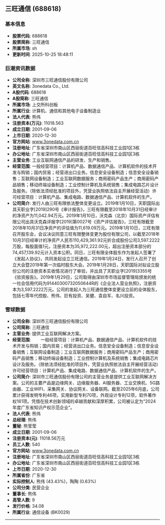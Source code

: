 ## 三旺通信 (688618)

### 基本信息

- **股票代码**: 688618
- **股票简称**: 三旺通信
- **所属市场**: sh
- **更新时间**: 2025-10-25 18:48:11

### 巨潮资讯数据

- **公司全称**: 深圳市三旺通信股份有限公司
- **英文名称**: 3onedata Co., Ltd.
- **A股代码**: 688618
- **A股简称**: 三旺通信
- **所属市场**: 上交所科创板
- **所属行业**: 计算机、通信和其他电子设备制造业
- **法人代表**: 熊伟
- **注册资本(万元)**: 11018.563
- **成立日期**: 2001-09-06
- **上市日期**: 2020-12-30
- **官方网站**: www.3onedata.com.cn
- **注册地址**: 广东省深圳市南山区西丽街道百旺信高科技工业园1区3栋
- **办公地址**: 广东省深圳市南山区西丽街道百旺信高科技工业园1区3栋
- **主营业务**: 工业互联网通信产品的研发、生产和销售。
- **经营范围**: 一般经营项目：计算机产品、数据通信产品、计算机软件的技术开发与购销；国内贸易；经营进出口业务。信息安全设备制造；信息安全设备销售；互联网设备制造；工业互联网数据服务；商用密码产品生产；商用密码产品销售；移动终端设备制造；工业控制计算机及系统销售；集成电路芯片设计及服务。（除依法须经批准的项目外，凭营业执照依法自主开展经营活动）许可经营项目：计算机产品、集成电路、数据通信产品、计算机软件的生产。
- **公司简介**: 发行人由三旺有限依法整体变更设立。2019年1月10日，天职国际出具天职业字[2019]290号《审计报告》，三旺有限截至2018年10月31日经审计的净资产为11,042.94万元。2019年1月10日，沃克森（北京）国际资产评估有限公司出具沃克森评报字[2019]第0027号《资产评估报告》，三旺有限截至2018年10月31日净资产的评估值为11,619.09万元。2019年1月10日，三旺有限召开股东会，会议决议同意三旺有限整体变更为股份有限公司，以截至2018年10月31日经审计的净资产人民币110,429,361.92元折合成股份公司3,597.2222万股，每股面值1元，注册资本为35,972,222.00元，超出注册资本部分的74,457,139.92元计入资本公积。同日，三旺有限全体股东作为发起人签署了《发起人协议》，共同发起设立三旺通信。2019年1月24日，发行人召开了创立大会暨2019年第一次临时股东大会。2019年1月28日，天职国际对拟设立股份公司的注册资本实收情况进行了审验，并出具了天职业字[2019]3355号《验资报告》。2019年1月29日，公司取得由深圳市市场监督管理局颁发的统一社会信用代码为91440300732050644R的《企业法人营业执照》，注册资本为3,597.2222万元。公司的发起人为三旺通信整体变更设立前的全体股东，包括七零年代控股、熊伟、巨有投资、吴健、袁自军、名兴投资。

### 雪球数据

- **公司全称**: 深圳市三旺通信股份有限公司
- **公司简称**: 三旺通信
- **主营业务**: 提供工业互联网解决方案。
- **经营范围**: 　　一般经营项目：计算机产品、数据通信产品、计算机软件的技术开发与购销；国内贸易；经营进出口业务。信息安全设备制造；信息安全设备销售；互联网设备制造；工业互联网数据服务；商用密码产品生产；商用密码产品销售；移动终端设备制造；工业控制计算机及系统销售；集成电路芯片设计及服务。（除依法须经批准的项目外，凭营业执照依法自主开展经营活动）许可经营项目：计算机产品、集成电路、数据通信产品、计算机软件的生产。
- **公司简介**: 深圳市三旺通信股份有限公司的主营业务是提供工业互联网解决方案。公司的主要产品是边缘网关、边缘服务器、AI服务器、工业交换机、5G路由器、工业WIFI、采集网关、协议网关、设备联网。截至2025年6月底，公司累计获得发明专利46项，实用新型专利70项，外观设计专利12项，软件著作权161项。凭借在技术创新领域的卓越贡献和深厚积累，公司被认定为“2024年度广东省知识产权示范企业”。
- **法人代表**: 熊伟
- **总经理**: 熊伟
- **董秘**: 熊莹莹
- **成立日期**: 2001-09-06
- **注册资本(元)**: 11018.56万元
- **员工人数**: 540
- **官方网站**: www.3onedata.com.cn
- **注册地址**: 广东省深圳市南山区西丽街道百旺信高科技工业园1区3栋
- **办公地址**: 广东省深圳市南山区西丽街道百旺信高科技工业园1区3栋
- **上市日期**: 2020-12-30
- **所属省份**: 广东省
- **实际控制人**: 熊伟 (43.43%)，陶陶 (0.63%)
- **公司分类**: 民营企业
- **董事长**: 熊伟
- **高管人数**: 9
- **发行价格**: 34.08
- **所属行业**: 通信设备 (BK0029)

---